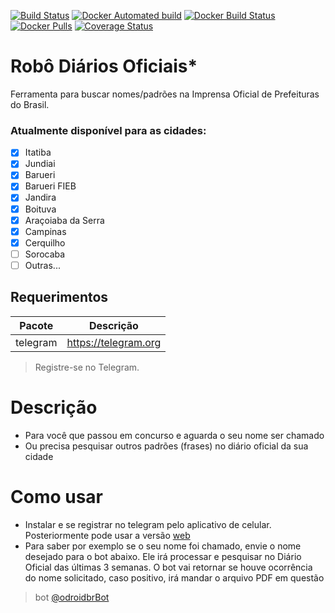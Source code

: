 [![Build Status](https://travis-ci.org/dodopontocom/diario_itatiba_robo.svg?branch=develop)](https://travis-ci.org/dodopontocom/diario_itatiba_robo)
[![Docker Automated build](https://img.shields.io/docker/automated/rodolfoneto/diario_itatiba_robo.svg)](https://hub.docker.com/r/rodolfoneto/diario_itatiba_robo/)
[![Docker Build Status](https://img.shields.io/docker/build/rodolfoneto/diario_itatiba_robo.svg)](https://hub.docker.com/r/rodolfoneto/diario_itatiba_robo/)
[![Docker Pulls](https://img.shields.io/docker/pulls/rodolfoneto/diario_itatiba_robo.svg)](https://hub.docker.com/r/rodolfoneto/diario_itatiba_robo/)
[![Coverage Status](https://coveralls.io/repos/github/dodopontocom/diario_itatiba_robo/badge.svg?branch=develop)](https://coveralls.io/github/dodopontocom/diario_itatiba_robo?branch=develop)

# Robô Diários Oficiais*
Ferramenta para buscar nomes/padrões na Imprensa Oficial de Prefeituras do Brasil.  

### Atualmente disponível para as cidades:

- [x] Itatiba
- [x] Jundiai
- [x] Barueri
- [x] Barueri FIEB
- [x] Jandira
- [x] Boituva
- [x] Araçoiaba da Serra 
- [x] Campinas
- [x] Cerquilho
- [ ] Sorocaba
- [ ] Outras...

## Requerimentos  

|Pacote| Descrição|  
|---------|--------------|  
|telegram|https://telegram.org|  

> Registre-se no Telegram.    

# Descrição  
* Para você que passou em concurso e aguarda o seu nome ser chamado  
* Ou precisa pesquisar outros padrões (frases) no diário oficial da sua cidade

# Como usar  
- Instalar e se registrar no telegram pelo aplicativo de celular. Posteriormente pode usar a versão [web](https://web.telegram.org)  
- Para saber por exemplo se o seu nome foi chamado, envie o nome desejado para o bot abaixo. Ele irá processar e pesquisar no Diário Oficial das últimas 3 semanas. O bot vai retornar se houve ocorrência do nome solicitado, caso positivo, irá mandar o arquivo PDF em questão

> bot [@odroidbrBot](https://web.telegram.org/#/im?p=%40odroidbrBot)
